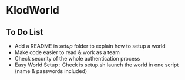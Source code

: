 # KlodWorld

## To Do List
  - Add a README in _setup_ folder to explain how to setup a world 
  - Make code easier to read & work as a team
  - Check security of the whole authentication process
  - Easy World Setup : Check is setup.sh  launch the world in one script (name & passwords included)
